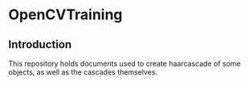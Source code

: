 # OpenCVTraining
## Introduction

This repository holds documents used to create haarcascade of some objects, as well as the cascades themselves.


